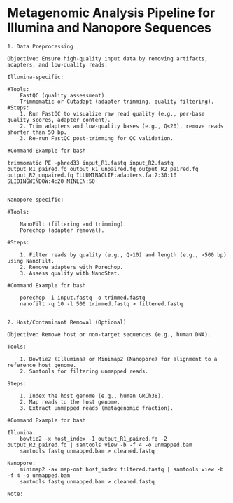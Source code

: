 # Metagenomic Analysis Pipeline for Illumina and Nanopore Sequences
    1. Data Preprocessing

    Objective: Ensure high-quality input data by removing artifacts, adapters, and low-quality reads.

    Illumina-specific:

    #Tools: 
        FastQC (quality assessment).
        Trimmomatic or Cutadapt (adapter trimming, quality filtering).
    #Steps:
        1. Run FastQC to visualize raw read quality (e.g., per-base quality scores, adapter content).
        2. Trim adapters and low-quality bases (e.g., Q<20), remove reads shorter than 50 bp.
        3. Re-run FastQC post-trimming for QC validation.
    
    #Command Example for bash

    trimmomatic PE -phred33 input_R1.fastq input_R2.fastq output_R1_paired.fq output_R1_unpaired.fq output_R2_paired.fq output_R2_unpaired.fq ILLUMINACLIP:adapters.fa:2:30:10 SLIDINGWINDOW:4:20 MINLEN:50


    Nanopore-specific:

    #Tools: 

        NanoFilt (filtering and trimming).
        Porechop (adapter removal).

	#Steps:

        1. Filter reads by quality (e.g., Q>10) and length (e.g., >500 bp) using NanoFilt.
        2. Remove adapters with Porechop.
        3. Assess quality with NanoStat.

    #Command Example for bash

        porechop -i input.fastq -o trimmed.fastq 
        nanofilt -q 10 -l 500 trimmed.fastq > filtered.fastq


    2. Host/Contaminant Removal (Optional)

	Objective: Remove host or non-target sequences (e.g., human DNA).

	Tools: 

        1. Bowtie2 (Illumina) or Minimap2 (Nanopore) for alignment to a reference host genome.
        2. Samtools for filtering unmapped reads.

	Steps:

        1. Index the host genome (e.g., human GRCh38).
        2. Map reads to the host genome.
        3. Extract unmapped reads (metagenomic fraction).

	#Command Example for bash 
	
    Illumina:
        bowtie2 -x host_index -1 output_R1_paired.fq -2 output_R2_paired.fq | samtools view -b -f 4 -o unmapped.bam
        samtools fastq unmapped.bam > cleaned.fastq
        
	Nanopore:
        minimap2 -ax map-ont host_index filtered.fastq | samtools view -b -f 4 -o unmapped.bam
        samtools fastq unmapped.bam > cleaned.fastq

    Note:


